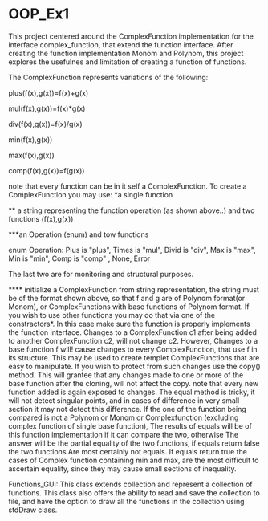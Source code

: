 # OOP_Ex1

This project centered around the ComplexFunction implementation for the interface complex_function, that extend the function interface.
After creating the function implementation Monom and Polynom, 
this project explores the usefulnes and limitation of creating a function of functions.

The ComplexFunction represents variations of the following: 

plus(f(x),g(x))=f(x)+g(x)

mul(f(x),g(x))=f(x)*g(x)

div(f(x),g(x))=f(x)/g(x)

min(f(x),g(x))

max(f(x),g(x))

comp(f(x),g(x))=f(g(x))

note that every function can be in it self a ComplexFunction.
To create a ComplexFunction you may use:
*a single function

** a string representing the function operation (as shown above..) and two functions (f(x),g(x))

***an Operation (enum) and tow functions

enum Operation:
Plus is "plus", Times is "mul", Divid is "div", Max is "max", Min is "min", Comp is "comp" , None, Error

The last two are for monitoring and structural purposes.

**** initialize a ComplexFunction from string representation,
the string must be of the format shown above, so that f and g are of Polynom format(or Monom), 
or ComplexFunctions with base functions of Polynom format.
If you wish to use other functions you may do that via one of the constractors*. In this case make sure 
the function is properly implements the function interface.
Changes to a ComplexFunction c1 after being added to another ComplexFunction c2, will not change c2. 
However, Changes to a base function f will! cause changes to every ComplexFunction, that use f in its structure.
This may be used to create templet ComplexFunctions that are easy to manipulate.
If you wish to protect from such changes use the copy() method.
This will grantee that any changes made to one or more of the base function after the cloning, will not affect the copy.
note that every new function added is again exposed to changes.
The equal method is tricky, it will not detect singular points, and in cases of difference in very small section
it may not detect this difference. If the one of the function being compared is not a Polynom or Monom 
or Complexfunction (excluding complex function of single base function),
The results of equals will be of this function implementation if it can compare the two, otherwise
The answer will be the partial equality of the two functions, if equals return false the two functions
Are most certainly not equals. If equals return true the cases of Complex function containing min and max,
are the most difficult to ascertain  equality, since they may cause small sections of inequality.

Functions_GUI:
This class extends collection<function> and represent a collection of functions.
This class also offers the ability to read and save the collection to file, and have the option to draw
all the functions in the collection using stdDraw class. 
 

 








